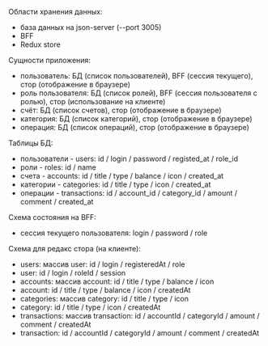 Области хранения данных:

-   база данных на json-server (--port 3005)
-   BFF
-   Redux store

Сущности приложения:

-   пользователь: БД (список пользователей), BFF (сессия текущего), стор (отображение в браузере)
-   роль пользователя: БД (список ролей), BFF (сессия пользователя с ролью), стор (использование на клиенте)
-   счёт: БД (список счетов), стор (отображение в браузере)
-   категория: БД (список категорий), стор (отображение в браузере)
-   операция: БД (список операций), стор (отображение в браузере)

Таблицы БД:

-   пользователи - users: id / login / password / registed_at / role_id
-   роли - roles: id / name
-   счета - accounts: id / title / type / balance / icon / created_at
-   категории - categories: id / title / type / icon / created_at
-   операции - transactions: id / account_id / category_id / amount / comment / created_at

Схема состояния на BFF:

-   сессия текущего пользователя: login / password / role

Схема для редакс стора (на клиенте):

-   users: массив user: id / login / registeredAt / role
-   user: id / login / roleId / session
-   accounts: массив account: id / title / type / balance / icon
-   account: id / title / type / balance / icon / createdAt
-   categories: массив category: id / title / type / icon
-   category: id / title / type / icon / createdAt
-   transactions: массив transaction: id / accountId / categoryId / amount / comment / createdAt
-   transaction: id / accountId / categoryId / amount / comment / createdAt
